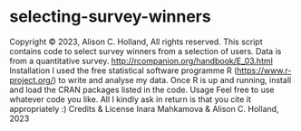 # selecting-survey-winners
Copyright © 2023, Alison C. Holland, All rights reserved. 
This script contains code to select survey winners from a selection of users. 
Data is from a quantitative survey. 
http://rcompanion.org/handbook/E_03.html 
Installation 
I used the free statistical software programme R (https://www.r-project.org/) to write and analyse my data. 
Once R is up and running, install and load the CRAN packages listed in the code. 
Usage Feel free to use whatever code you like. All I kindly ask in return is that you cite it appropriately :) 
Credits & License Inara Mahkamova & Alison C. Holland, 2023

